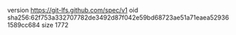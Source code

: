version https://git-lfs.github.com/spec/v1
oid sha256:62f753a332707782de3492d87f042e59bd68723ae51a71eaea529361589cc684
size 1772
